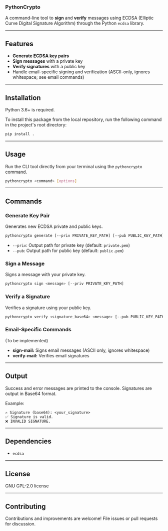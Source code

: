 

### PythonCrypto

A command-line tool to **sign** and **verify** messages using ECDSA (Elliptic Curve Digital Signature Algorithm) through the Python `ecdsa` library.

-----

## Features

  - **Generate ECDSA key pairs**
  - **Sign messages** with a private key
  - **Verify signatures** with a public key
  - Handle email-specific signing and verification (ASCII-only, ignores whitespace; see email commands)

-----

## Installation

Python 3.6+ is required.

To install this package from the local repository, run the following command in the project's root directory:

```bash
pip install .
```

-----

## Usage

Run the CLI tool directly from your terminal using the `pythoncrypto` command.

```bash
pythoncrypto <command> [options]
```

-----

## Commands

### Generate Key Pair

Generates new ECDSA private and public keys.

```bash
pythoncrypto generate [--priv PRIVATE_KEY_PATH] [--pub PUBLIC_KEY_PATH]
```

  - `--priv`: Output path for private key (default: `private.pem`)
  - `--pub`: Output path for public key (default: `public.pem`)

### Sign a Message

Signs a message with your private key.

```bash
pythoncrypto sign <message> [--priv PRIVATE_KEY_PATH]
```

### Verify a Signature

Verifies a signature using your public key.

```bash
pythoncrypto verify <signature_base64> <message> [--pub PUBLIC_KEY_PATH]
```

### Email-Specific Commands

(To be implemented)

  - **sign-mail:** Signs email messages (ASCII only, ignores whitespace)
  - **verify-mail:** Verifies email signatures

-----

## Output

Success and error messages are printed to the console. Signatures are output in Base64 format.

Example:

```
✍️ Signature (base64): <your_signature>
✅ Signature is valid.
❌ INVALID SIGNATURE.
```

-----

## Dependencies

  - `ecdsa`

-----

## License

GNU GPL-2.0 license

-----

## Contributing

Contributions and improvements are welcome\! File issues or pull requests for discussion.